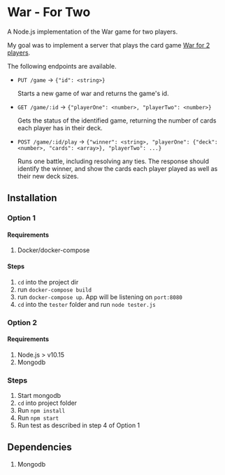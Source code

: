 # War - For Two

A Node.js implementation of the War game for two players.

My goal was to implement a server that plays the card game
[War for 2 players](https://www.pagat.com/war/war.html#two). 

The following endpoints are available.

- `PUT /game` -> `{"id": <string>}`

  Starts a new game of war and returns the game's id.

- `GET /game/:id` -> `{"playerOne": <number>, "playerTwo": <number>}`

  Gets the status of the identified game, returning the number of cards each
  player has in their deck.

- `POST /game/:id/play` -> `{"winner": <string>, "playerOne": {"deck": <number>, "cards": <array>}, "playerTwo": ...}`

  Runs one battle, including resolving any ties. The response should identify
  the winner, and show the cards each player played as well as their new deck
  sizes.

## Installation

### Option 1
#### Requirements
1. Docker/docker-compose

#### Steps
1. `cd` into the project dir
2. run `docker-compose build`
3. run `docker-compose up`. App will be listening on `port:8080`
4. `cd` into the `tester` folder and run `node tester.js`

### Option 2
#### Requirements
1. Node.js > v10.15
2. Mongodb

### Steps
1. Start mongodb
2. `cd` into project folder
3. Run `npm install`
4. Run `npm start`
5. Run test as described in step 4 of Option 1

## Dependencies
1. Mongodb


